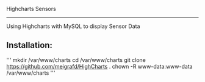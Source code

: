 Highcharts Sensors
****************************************************

Using Highcharts with MySQL to display Sensor Data


Installation:
--------

'''
mkdir /var/www/charts
cd /var/www/charts
git clone https://github.com/meigrafd/HighCharts .
chown -R www-data:www-data /var/www/charts
'''

